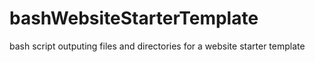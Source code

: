 # bashWebsiteStarterTemplate
bash script outputing files and directories for a website starter template
